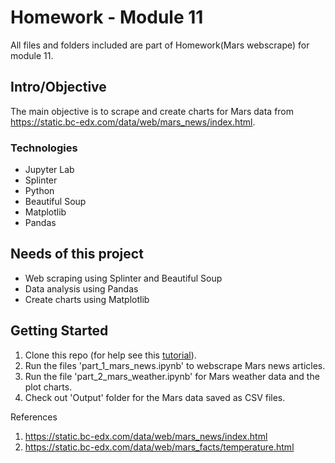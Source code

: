 # Homework - Module 11 
All files and folders included are part of Homework(Mars webscrape) for module 11.


## Intro/Objective
The main objective is to scrape and create charts for Mars data from https://static.bc-edx.com/data/web/mars_news/index.html.

### Technologies
* Jupyter Lab
* Splinter
* Python
* Beautiful Soup
* Matplotlib
* Pandas

## Needs of this project
- Web scraping using Splinter and Beautiful Soup
- Data analysis using Pandas
- Create charts using Matplotlib


## Getting Started
1. Clone this repo (for help see this [tutorial](https://help.github.com/articles/cloning-a-repository/)).
2. Run the files 'part_1_mars_news.ipynb' to webscrape Mars news articles.
3. Run the file 'part_2_mars_weather.ipynb' for Mars weather data and the plot charts.
4. Check out 'Output' folder for the Mars data saved as CSV files.

References
1.  https://static.bc-edx.com/data/web/mars_news/index.html
2.  https://static.bc-edx.com/data/web/mars_facts/temperature.html

